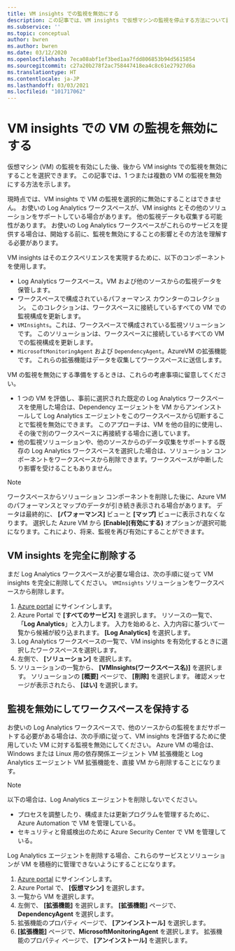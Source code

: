```yaml
---
title: VM insights での監視を無効にする
description: この記事では、VM insights で仮想マシンの監視を停止する方法について説明します。
ms.subservice: ''
ms.topic: conceptual
author: bwren
ms.author: bwren
ms.date: 03/12/2020
ms.openlocfilehash: 7eca08abf1ef3bed1aa7fdd806853b94d5615854
ms.sourcegitcommit: c27a20b278f2ac758447418ea4c8c61e27927d6a
ms.translationtype: HT
ms.contentlocale: ja-JP
ms.lasthandoff: 03/03/2021
ms.locfileid: "101717062"
---
```

# <a name="disable-monitoring-of-your-vms-in-vm-insights"></a>VM insights での VM の監視を無効にする

仮想マシン (VM) の監視を有効にした後、後から VM insights での監視を無効にすることを選択できます。 この記事では、1 つまたは複数の VM の監視を無効にする方法を示します。  

現時点では、VM insights で VM の監視を選択的に無効にすることはできません。 お使いの Log Analytics ワークスペースが、VM insights とその他のソリューションをサポートしている場合があります。 他の監視データも収集する可能性があります。 お使いの Log Analytics ワークスペースがこれらのサービスを提供する場合は、開始する前に、監視を無効にすることの影響とその方法を理解する必要があります。

VM insights はそのエクスペリエンスを実現するために、以下のコンポーネントを使用します。

* Log Analytics ワークスペース。VM および他のソースからの監視データを保管します。
* ワークスペースで構成されているパフォーマンス カウンターのコレクション。 このコレクションは、ワークスペースに接続しているすべての VM での監視構成を更新します。
* `VMInsights`。これは、ワークスペースで構成されている監視ソリューションです。 このソリューションは、ワークスペースに接続しているすべての VM での監視構成を更新します。
* `MicrosoftMonitoringAgent` および `DependencyAgent`。AzureVM の拡張機能です。 これらの拡張機能はデータを収集してワークスペースに送信します。

VM の監視を無効にする準備をするときは、これらの考慮事項に留意してください。

* 1 つの VM を評価し、事前に選択された既定の Log Analytics ワークスペースを使用した場合は、Dependency エージェントを VM からアンインストールして Log Analytics エージェントをこのワークスペースから切断することで監視を無効にできます。 このアプローチは、VM を他の目的に使用し、その後で別のワークスペースに再接続する場合に適しています。
* 他の監視ソリューションや、他のソースからのデータ収集をサポートする既存の Log Analytics ワークスペースを選択した場合は、ソリューション コンポーネントをワークスペースから削除できます。ワークスペースが中断したり影響を受けることもありません。  

>[!NOTE]
> ワークスペースからソリューション コンポーネントを削除した後に、Azure VM のパフォーマンスとマップのデータが引き続き表示される場合があります。 データは最終的に、 **[パフォーマンス]** ビューと **[マップ]** ビューに表示されなくなります。 選択した Azure VM から **[Enable]\(有効にする\)** オプションが選択可能になります。これにより、将来、監視を再び有効にすることができます。  

## <a name="remove-vm-insights-completely"></a>VM insights を完全に削除する

まだ Log Analytics ワークスペースが必要な場合は、次の手順に従って VM insights を完全に削除してください。 `VMInsights` ソリューションをワークスペースから削除します。  

1. [Azure portal](https://portal.azure.com) にサインインします。
2. Azure Portal で **[すべてのサービス]** を選択します。 リソースの一覧で、「**Log Analytics**」と入力します。 入力を始めると、入力内容に基づいて一覧から候補が絞り込まれます。 **[Log Analytics]** を選択します。
3. Log Analytics ワークスペースの一覧で、VM insights を有効化するときに選択したワークスペースを選択します。
4. 左側で、 **[ソリューション]** を選択します。  
5. ソリューションの一覧から、 **[VMInsights(ワークスペース名)]** を選択します。 ソリューションの **[概要]** ページで、 **[削除]** を選択します。 確認メッセージが表示されたら、 **[はい]** を選択します。

## <a name="disable-monitoring-and-keep-the-workspace"></a>監視を無効にしてワークスペースを保持する  

お使いの Log Analytics ワークスペースで、他のソースからの監視をまだサポートする必要がある場合は、次の手順に従って、VM insights を評価するために使用していた VM に対する監視を無効にしてください。 Azure VM の場合は、Windows または Linux 用の依存関係エージェント VM 拡張機能と Log Analytics エージェント VM 拡張機能を、直接 VM から削除することになります。 

>[!NOTE]
>以下の場合は、Log Analytics エージェントを削除しないでください。 
>
> * プロセスを調整したり、構成または更新プログラムを管理するために、Azure Automation で VM を管理している。 
> * セキュリティと脅威検出のために Azure Security Center で VM を管理している。 
>
> Log Analytics エージェントを削除する場合、これらのサービスとソリューションが VM を積極的に管理できないようにすることになります。 

1. [Azure portal](https://portal.azure.com) にサインインします。 
2. Azure Portal で、 **[仮想マシン]** を選択します。 
3. 一覧から VM を選択します。 
4. 左側で、 **[拡張機能]** を選択します。 **[拡張機能]** ページで、**DependencyAgent** を選択します。
5. 拡張機能のプロパティ ページで、 **[アンインストール]** を選択します。
6. **[拡張機能]** ページで、**MicrosoftMonitoringAgent** を選択します。 拡張機能のプロパティ ページで、 **[アンインストール]** を選択します。  
